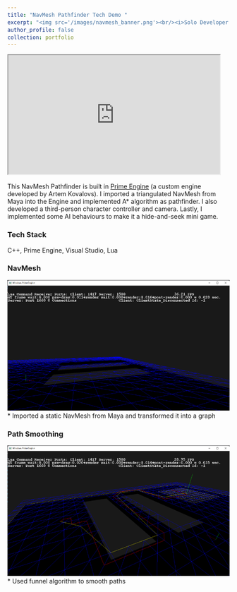 ```yaml
---
title: "NavMesh Pathfinder Tech Demo "
excerpt: "<img src='/images/navmesh_banner.png'><br/><i>Solo Developer / C++ / AI <i>"
author_profile: false
collection: portfolio
---
```


<iframe width="480" height="270"
src="https://www.youtube.com/embed/M_NxXr8nBtg">
</iframe>

This NavMesh Pathfinder is built in [Prime Engine](https://sites.google.com/site/artemscode/primeengine) (a custom engine developed by Artem Kovalovs). I imported a triangulated NavMesh from Maya into the Engine and implemented A* algorithm as pathfinder. I also developed a third-person character controller and camera. Lastly, I implemented some AI behaviours to make it a hide-and-seek mini game.


### Tech Stack
C++, Prime Engine, Visual Studio, Lua

### NavMesh
<img src='/images/navmesh_debugrender.png'>
* Imported a static NavMesh from Maya and transformed it into a graph
    
### Path Smoothing
<img src='/images/navmesh_upath.png'>
* Used funnel algorithm to smooth paths
